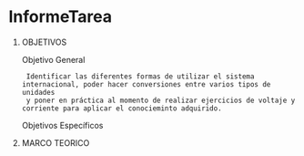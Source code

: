# InformeTarea

1. OBJETIVOS

     Objetivo General
     
        Identificar las diferentes formas de utilizar el sistema internacional, poder hacer conversiones entre varios tipos de unidades
        y poner en práctica al momento de realizar ejercicios de voltaje y corriente para aplicar el conocieminto adquirido.   
        
     Objetivos Específicos


2. MARCO TEORICO




